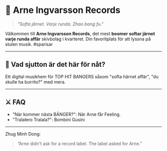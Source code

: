 # 🧨 Arne Ingvarsson Records

> *"Softa järnet. Varje runda. Zhao bang fu."*

Välkommen till **Arne Ingvarsson Records**, det mest **boomer softar järnet varje runda affär** skivbolag i kvarteret. Din favoritplats för att lyssna på stulen musik. #sparisar

---

## 🧃 Vad sjutton är det här för nåt?

Ett digital musikhem för TOP HIT BANGERS såsom "softa härnet affär", "du skulle ha burrito?"  med mera.

---

## ⚔️ FAQ

- "När kommer nästa BÄNGER?": När Arne får Feeling.
- "Tralalero Tralala?": Bombini Gusini

---

Zhug Minh Dong:
> “Arne didn’t ask for a record label. The label asked for Arne.”

